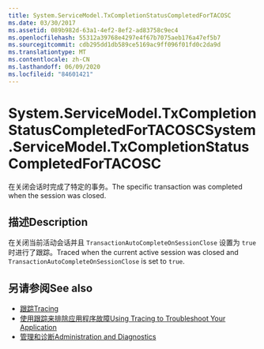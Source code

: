 ```yaml
---
title: System.ServiceModel.TxCompletionStatusCompletedForTACOSC
ms.date: 03/30/2017
ms.assetid: 089b982d-63a1-4ef2-8ef2-ad83758c9ec4
ms.openlocfilehash: 55312a39768e4297e4f67b7075aeb176a47ef5b7
ms.sourcegitcommit: cdb295dd1db589ce5169ac9ff096f01fd0c2da9d
ms.translationtype: MT
ms.contentlocale: zh-CN
ms.lasthandoff: 06/09/2020
ms.locfileid: "84601421"
---
```

# <a name="systemservicemodeltxcompletionstatuscompletedfortacosc"></a><span data-ttu-id="3721f-102">System.ServiceModel.TxCompletionStatusCompletedForTACOSC</span><span class="sxs-lookup"><span data-stu-id="3721f-102">System.ServiceModel.TxCompletionStatusCompletedForTACOSC</span></span>
<span data-ttu-id="3721f-103">在关闭会话时完成了特定的事务。</span><span class="sxs-lookup"><span data-stu-id="3721f-103">The specific transaction was completed when the session was closed.</span></span>  
  
## <a name="description"></a><span data-ttu-id="3721f-104">描述</span><span class="sxs-lookup"><span data-stu-id="3721f-104">Description</span></span>  
 <span data-ttu-id="3721f-105">在关闭当前活动会话并且 `TransactionAutoCompleteOnSessionClose` 设置为 `true` 时进行了跟踪。</span><span class="sxs-lookup"><span data-stu-id="3721f-105">Traced when the current active session was closed and `TransactionAutoCompleteOnSessionClose` is set to `true`.</span></span>  
  
## <a name="see-also"></a><span data-ttu-id="3721f-106">另请参阅</span><span class="sxs-lookup"><span data-stu-id="3721f-106">See also</span></span>

- [<span data-ttu-id="3721f-107">跟踪</span><span class="sxs-lookup"><span data-stu-id="3721f-107">Tracing</span></span>](index.md)
- [<span data-ttu-id="3721f-108">使用跟踪来排除应用程序故障</span><span class="sxs-lookup"><span data-stu-id="3721f-108">Using Tracing to Troubleshoot Your Application</span></span>](using-tracing-to-troubleshoot-your-application.md)
- [<span data-ttu-id="3721f-109">管理和诊断</span><span class="sxs-lookup"><span data-stu-id="3721f-109">Administration and Diagnostics</span></span>](../index.md)
